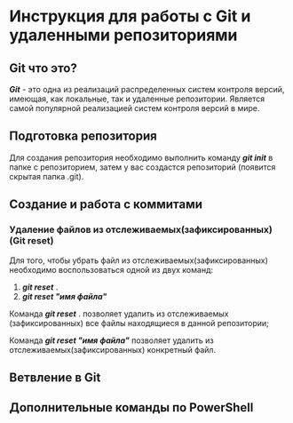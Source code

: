 # Инструкция для работы с Git и удаленными репозиториями


## Git что это?
***Git*** - это одна из реализаций распределенных систем контроля версий, имеющая, как локальные, так и удаленные репозитории. Является самой популярной реализацией систем контроля версий в мире.


## Подготовка репозитория
Для создания репозитория необходимо выполнить команду ***git init*** в папке с репозиторием, затем у вас создастся репозиторий (появится скрытая папка .git).

## Создание и работа с коммитами


### Удаление файлов из отслеживаемых(зафиксированных) (Git reset)
Для того, чтобы убрать файл из отслеживаемых(зафиксированных) необходимо воспользоваться одной из двух команд:
1. ***git reset*** .
2. ***git reset "имя файла"***

Команда ***git reset*** . позволяет удалить из отслеживаемых (зафиксированных) все файлы находящиеся в данной репозитории;

Команда ***git reset "имя файла"*** позволяет удалить из отслеживаемых(зафиксированных) конкретный файл.

## Ветвление в Git



## Дополнительные команды по PowerShell